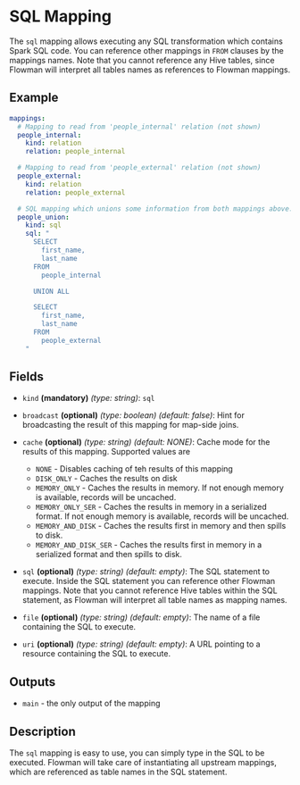 # SQL Mapping
The `sql` mapping allows executing any SQL transformation which contains Spark SQL code. You can reference other
mappings in `FROM` clauses by the mappings names. Note that you cannot reference any Hive tables, since Flowman will
interpret all tables names as references to Flowman mappings.

## Example
```yaml
mappings:
  # Mapping to read from 'people_internal' relation (not shown)
  people_internal:
    kind: relation
    relation: people_internal

  # Mapping to read from 'people_external' relation (not shown)
  people_external:
    kind: relation
    relation: people_external

  # SQL mapping which unions some information from both mappings above.
  people_union:
    kind: sql
    sql: "
      SELECT
        first_name,
        last_name
      FROM
        people_internal

      UNION ALL

      SELECT
        first_name,
        last_name
      FROM
        people_external
    "
```

## Fields
* `kind` **(mandatory)** *(type: string)*: `sql`

* `broadcast` **(optional)** *(type: boolean)* *(default: false)*: 
Hint for broadcasting the result of this mapping for map-side joins.

* `cache` **(optional)** *(type: string)* *(default: NONE)*:
Cache mode for the results of this mapping. Supported values are
  * `NONE` - Disables caching of teh results of this mapping
  * `DISK_ONLY` - Caches the results on disk
  * `MEMORY_ONLY` - Caches the results in memory. If not enough memory is available, records will be uncached.
  * `MEMORY_ONLY_SER` - Caches the results in memory in a serialized format. If not enough memory is available, records will be uncached.
  * `MEMORY_AND_DISK` - Caches the results first in memory and then spills to disk.
  * `MEMORY_AND_DISK_SER` - Caches the results first in memory in a serialized format and then spills to disk.

* `sql` **(optional)** *(type: string)* *(default: empty)*: 
The SQL statement to execute. Inside the SQL statement you can reference other Flowman mappings. Note that you 
cannot reference Hive tables within the SQL statement, as Flowman will interpret all table names as mapping names.

* `file` **(optional)** *(type: string)* *(default: empty)*: 
The name of a file containing the SQL to execute.

* `uri` **(optional)** *(type: string)* *(default: empty)*: 
A URL pointing to a resource containing the SQL to execute.


## Outputs
* `main` - the only output of the mapping


## Description
The `sql` mapping is easy to use, you can simply type in the SQL to be executed. Flowman will
take care of instantiating all upstream mappings, which are referenced as table names in the
SQL statement.
